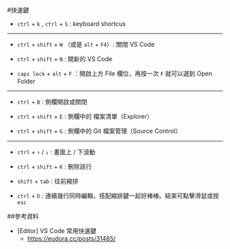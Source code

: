 #快速鍵
 

* `ctrl` + `k` , `ctrl` + `S` : keyboard shortcus

---

* `ctrl` + `shift` + `W` （或是 `alt` + `F4`）: 關閉 VS Code

* `ctrl` + `shift` + `N` : 開新的 VS Code

* `caps lock` + `alt` + `F` ：開啟上方 File 欄位，再按一次 `F` 就可以選到 Open Folder

---

* `ctrl` + `B` : 側欄開啟或關閉

* `ctrl` + `shift` + `E` : 側欄中的 檔案清單（Explorer）

* `ctrl` + `shift` + `G` : 側欄中的 Git 檔案管理（Source Control）

---

* `ctrl` + `↑` / `↓` : 畫面上 / 下滾動

* `ctrl` + `shift` + `K` : 刪除該行

* `shift` + `tab` : 往前縮排

* `ctrl` + `D` : 連續幾行同時編輯，搭配縮排鍵一起好棒棒。結束可點擊滑鼠或按 `esc` 


##參考資料

* [Editor] VS Code 常用快速鍵
  * https://eudora.cc/posts/31485/